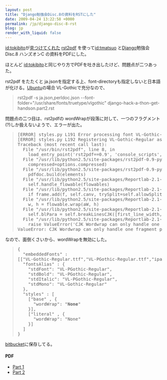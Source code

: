 ```yaml
---
layout: post
title: "Django勉強会Disc.8の資料をRSTにした"
date: 2009-04-24 13:22:58 +0000
permalink: /jp/django-disc-8-rst
blog: jp
render_with_liquid: false
---
```


<p><a href="http://d.hatena.ne.jp/nullpobug/" title="岡野真也">id:tokibito</a>が<a href="http://d.hatena.ne.jp/nullpobug/20090424">見つけてくれた</a> <a href="">rst2pdf</a> を使って<a href="http://takashi-matsuo.blogspot.com/" title="松尾 貴史">id:tmatsuo</a> と<a href="http://www.djangoproject.com/" title="Django">Django</a>勉強会Disc.8 ハンズオンC の資料をPDFにした。</p>

<p>ほとんど <a href="http://d.hatena.ne.jp/nullpobug/" title="岡野真也">id:tokibito</a>と同じやり方でPDFを吐き出したけど、問題点が二つあった。</p>

<p>rst2pdf をたたくと ja.jsonを指定する上、font-directoryも指定しないと日本語が化ける。<a href="http://www.ubuntu.com/" title="Ubuntu">Ubuntu</a>の場合 VL-Gothicで充分なので、</p>

<blockquote>rst2pdf -s ja.json,perldoc.json --font-folder="/usr/share/fonts/truetype/vlgothic" django-hack-a-thon-get-handson.part2.rst</blockquote>

<p>問題点の二つ目は、rst2pdfの wordWrapが段落に対して、一つのフラグメント(?)しか扱えないようで、エラーが出た。</p>

<blockquote>
<pre>
[ERROR] styles.py L191 Error processing font VL-Gothic-Regular: Can't open file "ipam.otf"
[ERROR] styles.py L192 Registering VL-Gothic-Regular as Helvetica alias
Traceback (most recent call last):
  File "/usr/bin/rst2pdf", line 8, in <module>
    load_entry_point('rst2pdf==0.9', 'console_scripts', 'rst2pdf')()
  File "/usr/lib/python2.5/site-packages/rst2pdf-0.9-py2.5.egg/rst2pdf/createpdf.py", line 1212, in main
    compressed=options.compressed)
  File "/usr/lib/python2.5/site-packages/rst2pdf-0.9-py2.5.egg/rst2pdf/createpdf.py", line 991, in createPdf
    pdfdoc.build(elements)
  File "/usr/lib/python2.5/site-packages/Reportlab-2.1-py2.5.egg/reportlab/platypus/doctemplate.py", line 740, in build
    self.handle_flowable(flowables)
  File "/usr/lib/python2.5/site-packages/Reportlab-2.1-py2.5.egg/reportlab/platypus/doctemplate.py", line 638, in handle_flowable
    if frame.add(f, self.canv, trySplit=self.allowSplitting):
  File "/usr/lib/python2.5/site-packages/Reportlab-2.1-py2.5.egg/reportlab/platypus/frames.py", line 141, in _add
    w, h = flowable.wrap(aW, h)
  File "/usr/lib/python2.5/site-packages/Reportlab-2.1-py2.5.egg/reportlab/platypus/paragraph.py", line 567, in wrap
    self.blPara = self.breakLinesCJK([first_line_width, later_widths])
  File "/usr/lib/python2.5/site-packages/Reportlab-2.1-py2.5.egg/reportlab/platypus/paragraph.py", line 819, in breakLinesCJK
    raise ValueError('CJK Wordwrap can only handle one fragment per paragraph for now')
ValueError: CJK Wordwrap can only handle one fragment per paragraph for now
</module></pre>
</blockquote>

<p>なので、面倒くさいから、wordWrapを無効にした。</p>

<blockquote>
<pre>
{
  "embeddedFonts" :
[["VL-Gothic-Regular.ttf","VL-PGothic-Regular.ttf","ipam.otf","verdanaz.ttf"]],
  "fontsAlias" : {
    "stdFont": "VL-PGothic-Regular",
    "stdBold": "VL-PGothic-Regular",
    "stdItalic": "VL-PGothic-Regular",
    "stdMono": "VL-Gothic-Regular"
  },
  "styles" : [
    ["base" , {
      "wordWrap": "<strong>None</strong>"
    }],
    ["literal" , {
      "wordWrap": "None"
    }]
  ]
}
</pre>
</blockquote>

<p><a href="http://bitbucket.org/tmatsuo/gae-handson/src/">bitbucket</a>に保存してる。
<h4>PDF</h4>
<ul>
<li><a href="http://bitbucket.org/tmatsuo/gae-handson/raw/12bccec0295a/django-hack-a-thon-get-handson.pdf">Part 1</a></li>
<li><a href="http://bitbucket.org/tmatsuo/gae-handson/raw/12bccec0295a/django-hack-a-thon-get-handson.part2.pdf">Part 2</a></li>
</ul>
</p>
